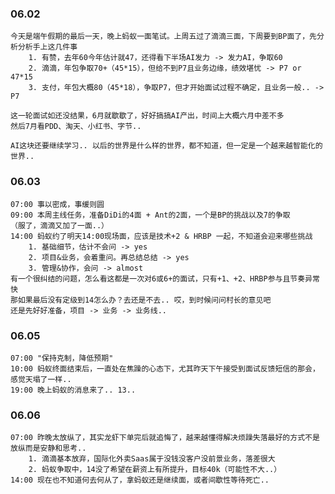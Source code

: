 ### 06.02

	今天是端午假期的最后一天，晚上蚂蚁一面笔试。上周五过了滴滴三面，下周要到BP面了，先分析分析手上这几件事
		1. 有赞，去年60今年估计就47，还得看下半场AI发力 -> 发力AI，争取60
		2. 滴滴，年包争取70+（45*15），但给不到P7且业务边缘，绩效堪忧 -> P7 or 47*15
		3. 支付，年包大概80（45*18），争取P7，但才开始面试过程不确定，且业务一般.. -> P7
	
	这一轮面试如还没结果，6月就歇歇了，好好搞搞AI产出，时间上大概六月中差不多
	然后7月看PDD、淘天、小红书、字节..
	
	AI这块还要继续学习.. 以后的世界是什么样的世界，都不知道，但一定是一个越来越智能化的世界..


### 06.03

	07:00 事以密成，事缓则圆
	09:00 本周主线任务，准备DiDi的4面 + Ant的2面，一个是BP的挑战以及7的争取
	（服了，滴滴又加了一面..）
	14:00 蚂蚁约了明天14:00现场面，应该是技术+2 & HRBP 一起，不知道会迎来哪些挑战
		1. 基础细节，估计不会问 -> yes
		2. 项目&业务，会着重问。再总结总结 -> yes
		3. 管理&协作，会问 -> almost
	有一个很纠结的问题，怎么看这都是一次对6或6+的面试，只有+1、+2、HRBP参与且节奏异常快
	那如果最后没有定级到14怎么办？去还是不去.. 哎，到时候问问村长的意见吧
	还是先好好准备，项目 -> 业务 -> 业务线..


### 06.05

	07:00 "保持克制，降低预期"
	10:00 蚂蚁终面结束后，一直处在焦躁的心态下，尤其昨天下午接受到面试反馈短信的那会，感觉天塌了一样..
	19:00 晚上蚂蚁的消息来了.. 13.. 

### 06.06

	07:00 昨晚太放纵了，其实龙虾下单完后就追悔了，越来越懂得解决烦躁失落最好的方式不是放纵而是安静和思考..
		1. 滴滴基本放弃，国际化外卖Saas属于没钱没客户没前景业务，落差很大
		2. 蚂蚁争取中，14没了希望在薪资上有所提升，目标40k（可能性不大..）
	14:00 现在也不知道何去何从了，拿蚂蚁还是继续面，或者间歇性等待死亡..
